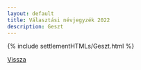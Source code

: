 ```yaml
---
layout: default
title: Választási névjegyzék 2022
description: Geszt
---
```


{% include settlementHTMLs/Geszt.html %}

[Vissza](../)